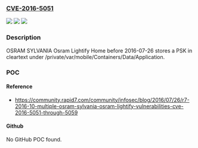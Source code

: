 ### [CVE-2016-5051](https://cve.mitre.org/cgi-bin/cvename.cgi?name=CVE-2016-5051)
![](https://img.shields.io/static/v1?label=Product&message=OSRAM%20SYLVANIA%20Osram%20Lightify%20Home%20before%202016-07-26&color=blue)
![](https://img.shields.io/static/v1?label=Version&message=n%2Fa&color=blue)
![](https://img.shields.io/static/v1?label=Vulnerability&message=Cleartext%20WPA2%20PSK&color=brighgreen)

### Description

OSRAM SYLVANIA Osram Lightify Home before 2016-07-26 stores a PSK in cleartext under /private/var/mobile/Containers/Data/Application.

### POC

#### Reference
- https://community.rapid7.com/community/infosec/blog/2016/07/26/r7-2016-10-multiple-osram-sylvania-osram-lightify-vulnerabilities-cve-2016-5051-through-5059

#### Github
No GitHub POC found.

